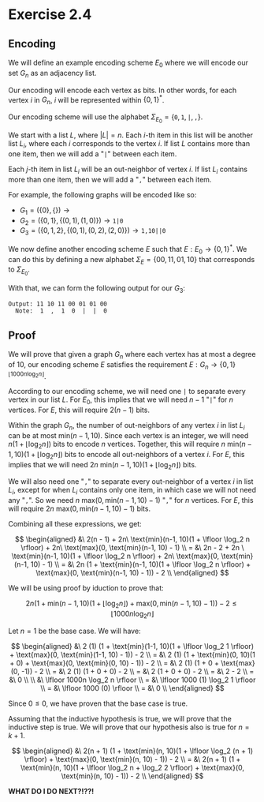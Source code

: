 # Exercise 2.4

## Encoding

We will define an example encoding scheme $E_0$ where we will encode our set
$G_n$ as an adjacency list.
 
Our encoding will encode each vertex as bits. In other words, for each vertex
$i$ in $G_n$, $i$ will be represented within $\{ 0, 1 \}^*$.

Our encoding scheme will use the alphabet $\Sigma_{E_0} = \{ \texttt0, \texttt1,
\texttt|, \texttt, \}$.

We start with a list $L$, where $|L| = n$. Each $i$-th item in this list will be
another list $L_i$, where each $i$ corresponds to the vertex $i$. If list $L$
contains more than one item, then we will add a "$\texttt|$" between each item.

Each $j$-th item in list $L_i$ will be an out-neighbor of vertex $i$. If list
$L_i$ contains more than one item, then we will add a "$\texttt,$" between each
item.

For example, the following graphs will be encoded like so:

- $G_1 = (\{0\}, \{\}) \to \texttt{}$
- $G_2 = (\{0, 1\}, \{(0, 1), (1, 0)\}) \to \texttt{1|0}$
- $G_3 = (\{0, 1, 2\}, \{(0, 1), (0, 2), (2, 0)\}) \to \texttt{1,10||0}$

We now define another encoding scheme $E$ such that $E : E_0 \to \{0, 1\}^*$. We
can do this by defining a new alphabet $\Sigma_E = \{00, 11, 01, 10\}$
that corresponds to $\Sigma_{E_0}$.

With that, we can form the following output for our $G_3$:

	Output: 11 10 11 00 01 01 00
	  Note:  1  ,  1  0  |  |  0

## Proof

We will prove that given a graph $G_n$ where each vertex has at most a degree of
10, our encoding scheme $E$ satisfies the requirement $E : G_n \to \{0,
1\}^{\lfloor 1000n \log_2 n \rfloor}$.

According to our encoding scheme, we will need one $\texttt|$ to separate every
vertex in our list $L$. For $E_0$, this implies that we will need $n - 1$
"$\texttt|$" for $n$ vertices. For $E$, this will require $2(n - 1)$ bits.

Within the graph $G_n$, the number of out-neighbors of any vertex $i$ in list
$L_i$ can be at most $\text{min}(n-1, 10)$. Since each vertex is an integer, we
will need $n (1 + \lfloor \log_2 n \rfloor)$ bits to encode $n$ vertices.
Together, this will require $n\ \text{min}(n-1, 10)(1 + \lfloor \log_2 n
\rfloor)$ bits to encode all out-neighbors of a vertex $i$. For $E$, this
implies that we will need $2n\ \text{min}(n-1, 10)(1 + \lfloor \log_2 n
\rfloor)$ bits.

We will also need one "$\texttt,$" to separate every out-neighbor of a vertex
$i$ in list $L_i$, except for when $L_i$ contains only one item, in which case
we will not need any "$\texttt,$". So we need $n\ \text{max}(0, \text{min}(n-1,
10) - 1)$ "$\texttt,$" for $n$ vertices. For $E$, this will require $2n\
\text{max}(0, \text{min}(n-1, 10) - 1)$ bits.

Combining all these expressions, we get:

$$
\begin{aligned}
  &\ 2(n - 1) + 2n\ \text{min}(n-1, 10)(1 + \lfloor \log_2 n \rfloor) + 2n\ \text{max}(0, \text{min}(n-1, 10) - 1) \\
= &\ 2n - 2 + 2n \ \text{min}(n-1, 10)(1 + \lfloor \log_2 n \rfloor) + 2n\ \text{max}(0, \text{min}(n-1, 10) - 1) \\
= &\ 2n (1 + \text{min}(n-1, 10)(1 + \lfloor \log_2 n \rfloor) + \text{max}(0, \text{min}(n-1, 10) - 1)) - 2 \\
\end{aligned}
$$

We will be using proof by iduction to prove that:

$$
2n (1 + \text{min}(n-1, 10)(1 + \lfloor \log_2 n \rfloor) +
\text{max}(0, \text{min}(n-1, 10) - 1)) - 2 \leq \lfloor 1000n \log_2 n
\rfloor
$$

Let $n = 1$ be the base case. We will have:

$$
\begin{aligned}
  &\ 2 (1) (1 + \text{min}(1-1, 10)(1 + \lfloor \log_2 1 \rfloor) + \text{max}(0, \text{min}(1-1, 10) - 1)) - 2 \\
= &\ 2 (1) (1 + \text{min}(0, 10)(1 + 0) + \text{max}(0, \text{min}(0, 10) - 1)) - 2 \\
= &\ 2 (1) (1 + 0 + \text{max}(0, -1)) - 2 \\
= &\ 2 (1) (1 + 0 + 0) - 2 \\
= &\ 2 (1 + 0 + 0) - 2 \\
= &\ 2 - 2 \\
= &\ 0 \\
\\
  &\ \lfloor 1000n \log_2 n \rfloor \\
= &\ \lfloor 1000 (1) \log_2 1 \rfloor \\
= &\ \lfloor 1000 (0) \rfloor \\
= &\ 0 \\
\end{aligned}
$$

Since $0 \leq 0$, we have proven that the base case is true.

Assuming that the inductive hypothesis is true, we will prove that the inductive
step is true. We will prove that our hypothesis also is true for $n = k + 1$.

$$
\begin{aligned}
  &\ 2(n + 1) (1 + \text{min}(n, 10)(1 + \lfloor \log_2 (n + 1) \rfloor) + \text{max}(0, \text{min}(n, 10) - 1)) - 2 \\
= &\ 2(n + 1) (1 + \text{min}(n, 10)(1 + \lfloor \log_2 n + \log_2 2 \rfloor) + \text{max}(0, \text{min}(n, 10) - 1)) - 2 \\
\end{aligned}
$$

**WHAT DO I DO NEXT?!??!**
